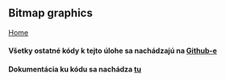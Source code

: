 ## Bitmap graphics
[Home](../)



    
#### Všetky ostatné kódy k tejto úlohe sa nachádzajú na [Github-e](https://github.com/mseleng/iv122/tree/gh-pages/src/com/github/mseleng/iv122/assignment4)
#### Dokumentácia ku kódu sa nachádza [tu](../javadoc/iv122/com.github.mseleng.iv122.assignment4)